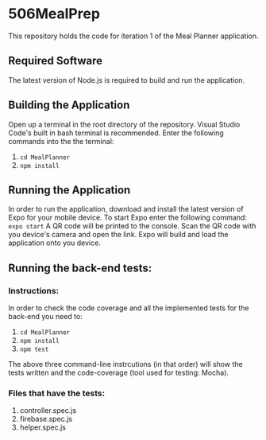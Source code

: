 # 506MealPrep
This repository holds the code for iteration 1 of the Meal Planner application.

## Required Software
The latest version of Node.js is required to build and run the application.

## Building the Application
Open up a terminal in the root directory of the repository. Visual Studio Code's built in bash terminal is recommended. Enter the following commands into the the terminal:

1. `cd MealPlanner`
2. `npm install`

## Running the Application
In order to run the application, download and install the latest version of Expo for your mobile device. To start Expo enter the following command:
`expo start`
A QR code will be printed to the console. Scan the QR code with you device's camera and open the link. Expo will build and load the application onto you device.

## Running the back-end tests:
### Instructions: 
In order to check the code coverage and all the implemented tests for the back-end you need to:

1. `cd MealPlanner`
2. `npm install`
3. `npm test`

The above three command-line instrcutions (in that order) will show the tests written and the code-coverage (tool used for testing: Mocha). 

### Files that have the tests:
1. controller.spec.js
2. firebase.spec.js
3. helper.spec.js



